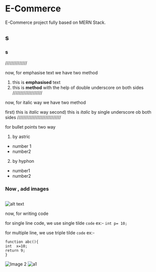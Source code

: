 # E-Commerce
E-Commerce project fully based on MERN Stack.

## s
### s

//////////////

now, for emphasise text
we have two method

1) this is **emphasised** text
2) this is __method__ with the help of double underscore on both sides
///////////////////

now, for italic way
we have two method

first) this is *italic* way
second) this is _italic_ by single underscore ob both sides
////////////////////////////

for bullet points
two way
1) by astric
* number 1
* number2

2) by hyphon
- number1
- number2


### Now , add images
<img src="Image 2.jpg" alt=""/>

![alt text](http://.....png)

now, for writing code

for single line code, we use single tilde `code`
ex:-
`int p= 10;`

for multiple line, we use triple tilde ```code```
ex:-

```
function abc(){
int  x=10;
return 9;
}
```

![Image 2](https://github.com/Abhay-Kumar30/E-Commerce/assets/166091833/0ed0ae24-9f0e-4fe4-b27f-2afdb9409f72)
![a1](https://github.com/Abhay-Kumar30/E-Commerce/assets/166091833/879b44b4-c9aa-40be-b269-d8148c7fe9f8)





